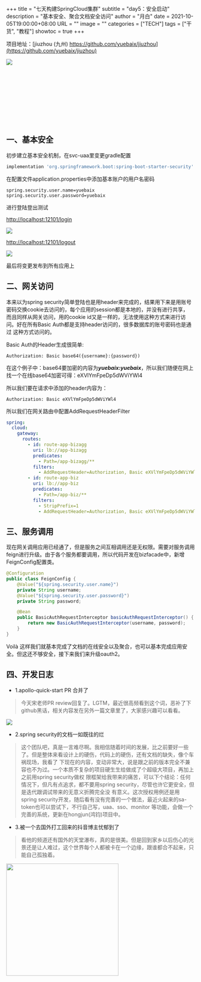 +++
title       = "七天构建SpringCloud集群"
subtitle    = "day5：安全启动"
description = "基本安全、聚合文档安全访问"
author      = "月白"
date        = 2021-10-05T19:00:00+08:00
URL         = ""
image       = ""
categories  = ["TECH"]
tags        = ["干货", "教程"]
showtoc     = true
+++

项目地址：[jiuzhou (九州) https://github.com/yuebaix/jiuzhou](https://github.com/yuebaix/jiuzhou)

<a style="display: inline-block;width: 400px;height: 170px" target="_blank" href="https://github.com/yuebaix/jiuzhou">
    <img align="left" src="https://github-readme-stats.vercel.app/api/pin/?username=yuebaix&theme=highcontrast&repo=jiuzhou" />
</a>

## 一、基本安全

初步建立基本安全机制，在svc-uaa里变更gradle配置

```groovy
implementation 'org.springframework.boot:spring-boot-starter-security'
```

在配置文件application.properties中添加基本账户的用户名密码

```properties
spring.security.user.name=yuebaix
spring.security.user.password=yuebaix
```

进行登陆登出测试

[http://localhost:12101/login](http://localhost:12101/login)

![](/pic/2021_10_05/simple_login.png)

[http://localhost:12101/logout](http://localhost:12101/logout)

![](/pic/2021_10_05/simple_logout.png)

最后将变更发布到所有应用上

## 二、网关访问

本来以为spring security简单登陆也是用header来完成的，结果用下来是用账号密码交换cookie去访问的，每个应用的session都是本地的，并没有进行共享，
而且同样从网关访问，用的cookie id又是一样的，无法使用这种方式来进行访问。好在所有Basic Auth都是支持header访问的，很多数据库的账号密码也是通过
这种方式访问的。

Basic Auth的Header生成很简单:

```text
Authorization: Basic base64({username}:{password})
```

在这个例子中：base64要加密的内容为***yuebaix:yuebaix***，所以我们随便在网上找一个在线base64加密可得：eXVlYmFpeDp5dWViYWl4

所以我们要在请求中添加的header内容为：

```text
Authorization: Basic eXVlYmFpeDp5dWViYWl4
```

所以我们在网关路由中配置AddRequestHeaderFilter

```yaml
spring:
  cloud:
    gateway:
      routes:
        - id: route-app-bizagg
          uri: lb://app-bizagg
          predicates:
            - Path=/app-bizagg/**
          filters:
            - AddRequestHeader=Authorization, Basic eXVlYmFpeDp5dWViYWl4
        - id: route-app-biz
          uri: lb://app-biz
          predicates:
            - Path=/app-biz/**
          filters:
            - StripPrefix=1
            - AddRequestHeader=Authorization, Basic eXVlYmFpeDp5dWViYWl4
```

## 三、服务调用

现在网关调用应用已经通了，但是服务之间互相调用还是无权限。需要对服务调用feign进行升级。由于各个服务都要调用，所以代码开发在bizfacade中，新增FeignConfig配置类。

```java
@Configuration
public class FeignConfig {
    @Value("${spring.security.user.name}")
    private String username;
    @Value("${spring.security.user.password}")
    private String password;

    @Bean
    public BasicAuthRequestInterceptor basicAuthRequestInterceptor() {
        return new BasicAuthRequestInterceptor(username, password);
    }
}
```

Voilà 这样我们就基本完成了文档的在线安全以及聚合，也可以基本完成应用安全。但这还不够安全，接下来我们来升级oauth2。

## 四、开发日志

* 1.apollo-quick-start PR 合并了

> 今天宋老师PR review回复了。LGTM，最近很高频看到这个词，恶补了下github黑话，相关内容发在另外一篇文章里了，大家感兴趣可以看看。

![](/pic/2021_10_05/apollo_merged.png)

* 2.spring security的文档一如既往的烂

> 这个团队吧，真是一言难尽啊。我相信随着时间的发展，比之前要好一些了。但是整体来看设计上的硬伤，代码上的硬伤，还有文档的缺失，像个车祸现场，我看了
> 下现在的内容，变动非常大，说是跟之前的版本完全不兼容也不为过。一个本质不复杂的项目硬生生给做成了个超级大项目，再加上之前用spring security做权
> 限框架给我带来的痛苦，可以下个结论：任何情况下，但凡有点追求，都不要用spring security，尽管也许它更安全，但是迭代跟调试带来的无意义折腾完全没
> 有意义。这次授权用例还是用spring security开发，随后看有没有完善的一个做法，最近火起来的sa-token也可以尝试下，不行自己写，uaa、sso、monitor
> 等功能，会做一个完善的系统，更新在hongjun(鸿钧)项目中。

* 3.被一个去国外打工回来的抖音博主忧郁到了

> 看他的频道还有国外的天堂瀑布，真的是很美。但是回到家乡以后伤心的光景还是让人难过，这个世界每个人都被卡在一个边缘，跟谁都合不起来，只能自己孤独着。

<div class="clearfix">
<img align="left" style="display: block" width="300px" src="/pic/2021_10_05/ticktok_touching.png" />
</div>
